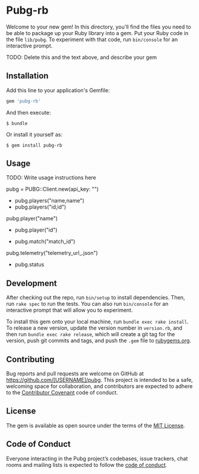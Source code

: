# Pubg-rb

Welcome to your new gem! In this directory, you'll find the files you need to be able to package up your Ruby library into a gem. Put your Ruby code in the file `lib/pubg`. To experiment with that code, run `bin/console` for an interactive prompt.

TODO: Delete this and the text above, and describe your gem

## Installation

Add this line to your application's Gemfile:

```ruby
gem 'pubg-rb'
```

And then execute:

    $ bundle

Or install it yourself as:

    $ gem install pubg-rb

## Usage

TODO: Write usage instructions here

pubg = PUBG::Client.new(api_key: "")


* pubg.players("name,name")
* pubg.players("id,id")

pubg.player("name")
* pubg.player("id")

* pubg.match("match_id")

pubg.telemetry("telemetry_url_.json")

* pubg.status


## Development

After checking out the repo, run `bin/setup` to install dependencies. Then, run `rake spec` to run the tests. You can also run `bin/console` for an interactive prompt that will allow you to experiment.

To install this gem onto your local machine, run `bundle exec rake install`. To release a new version, update the version number in `version.rb`, and then run `bundle exec rake release`, which will create a git tag for the version, push git commits and tags, and push the `.gem` file to [rubygems.org](https://rubygems.org).

## Contributing

Bug reports and pull requests are welcome on GitHub at https://github.com/[USERNAME]/pubg. This project is intended to be a safe, welcoming space for collaboration, and contributors are expected to adhere to the [Contributor Covenant](http://contributor-covenant.org) code of conduct.

## License

The gem is available as open source under the terms of the [MIT License](https://opensource.org/licenses/MIT).

## Code of Conduct

Everyone interacting in the Pubg project’s codebases, issue trackers, chat rooms and mailing lists is expected to follow the [code of conduct](https://github.com/[USERNAME]/pubg/blob/master/CODE_OF_CONDUCT.md).
